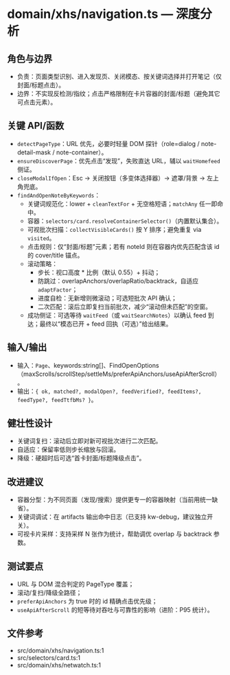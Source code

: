 # domain/xhs/navigation.ts — 深度分析

## 角色与边界
- 负责：页面类型识别、进入发现页、关闭模态、按关键词选择并打开笔记（仅封面/标题点击）。
- 边界：不实现反检测/指纹；点击严格限制在卡片容器的封面/标题（避免其它可点击元素）。

## 关键 API/函数
- `detectPageType`：URL 优先，必要时轻量 DOM 探针（role=dialog / note-detail-mask / note-container）。
- `ensureDiscoverPage`：优先点击“发现”，失败直达 URL，辅以 `waitHomefeed` 侧证。
- `closeModalIfOpen`：Esc → 关闭按钮（多变体选择器）→ 遮罩/背景 → 左上角兜底。
- `findAndOpenNoteByKeywords`：
  - 关键词规范化：lower + `cleanTextFor` + 无空格短语；`matchAny` 任一即命中。
  - 容器：`selectors/card.resolveContainerSelector()`（内置默认集合）。
  - 可视批次扫描：`collectVisibleCards()` 按 Y 排序；避免重复 via `visited`。
  - 点击规则：仅“封面/标题”元素；若有 noteId 则在容器内优先匹配含该 id 的 cover/title 锚点。
  - 滚动策略：
    - 步长：视口高度 * 比例（默认 0.55）+ 抖动；
    - 防跳过：overlapAnchors/overlapRatio/backtrack，自适应 `adaptFactor`；
    - 进度自检：无新增则微滚动；可选短批次 API 确认；
    - 二次匹配：滚后立即复扫当前批次，减少“滚动但未匹配”的空窗。
  - 成功侧证：可选等待 `waitFeed`（或 `waitSearchNotes`）以确认 feed 到达；最终以“模态已开 + feed 回执（可选）”给出结果。

## 输入/输出
- 输入：`Page`、keywords:string[]、FindOpenOptions（maxScrolls/scrollStep/settleMs/preferApiAnchors/useApiAfterScroll）。
- 输出：`{ ok, matched?, modalOpen?, feedVerified?, feedItems?, feedType?, feedTtfbMs? }`。

## 健壮性设计
- 关键词复扫：滚动后立即对新可视批次进行二次匹配。
- 自适应：保留率低则步长缩放与回滚。
- 降级：硬超时后可选“首卡封面/标题降级点击”。

## 改进建议
- 容器分型：为不同页面（发现/搜索）提供更专一的容器映射（当前用统一缺省）。
- 关键词调试：在 artifacts 输出命中日志（已支持 kw-debug，建议独立开关）。
- 可视卡片采样：支持采样 N 张作为统计，帮助调优 overlap 与 backtrack 参数。

## 测试要点
- URL 与 DOM 混合判定的 PageType 覆盖；
- 滚动/复扫/降级全路径；
- `preferApiAnchors` 为 true 时的 id 精确点击优先级；
- `useApiAfterScroll` 的短等待对吞吐与可靠性的影响（进阶：P95 统计）。

## 文件参考
- src/domain/xhs/navigation.ts:1
- src/selectors/card.ts:1
- src/domain/xhs/netwatch.ts:1
